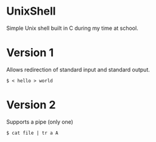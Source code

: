# UnixShell
Simple Unix shell built in C during my time at school.

# Version 1
Allows redirection of standard input and standard output.
```
$ < hello > world
```

# Version 2
Supports a pipe (only one)
```
$ cat file | tr a A
```
